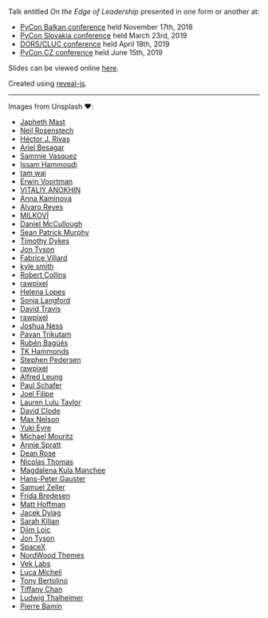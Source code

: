Talk entitled _On the Edge of Leadership_ presented in one form or another at:
- [PyCon Balkan conference](https://pyconbalkan.com/speaker/mislav-cimpersak/) held November 17th, 2018
- [PyCon Slovakia conference](https://2019.pycon.sk/en/speakers.html#speaker_cimpersak) held March 23rd, 2019
- [DORS/CLUC conference](https://2019.dorscluc.org/talk/6/) held April 18th, 2019
- [PyCon CZ conference](https://cz.pycon.org/2019/programme/talks/20/#main) held June 15th, 2019

Slides can be viewed online [here](https://mislavcimpersak.github.io/on-the-edge-of-leadership-talk/).

Created using [reveal-js](https://github.com/hakimel/reveal.js/).

-----

Images from Unsplash ❤️:

- [Japheth Mast](https://unsplash.com/photos/Ls3yexjyRpk)
- [Neil Rosenstech](https://unsplash.com/photos/OxnhDqLcjU4)
- [Héctor J. Rivas](https://unsplash.com/photos/V0OsHPIh4To)
- [Ariel Besagar](https://unsplash.com/photos/HkN64BISuQA)
- [Sammie Vasquez](https://unsplash.com/photos/Zdf3zn5XXtU)
- [Issam Hammoudi](https://unsplash.com/photos/NuzqLqEIRjM)
- [tam wai](https://unsplash.com/photos/mGlz26LSQzI)
- [Erwin Voortman](https://unsplash.com/photos/Adho3PK-nus)
- [VITALIY ANOKHIN](https://unsplash.com/photos/z6QkzFpB0vY)
- [Anna Kaminova](https://unsplash.com/photos/eNNLkFPt8zA)
- [Alvaro Reyes](https://unsplash.com/photos/qWwpHwip31M)
- [MILKOVÍ](https://unsplash.com/photos/gWU--nNbE_Q)
- [Daniel McCullough](https://unsplash.com/photos/80VTQEkRh1c)
- [Sean Patrick Murphy](https://unsplash.com/photos/089q6pMX-AI)
- [Timothy Dykes](https://unsplash.com/photos/khd4BYkW3eo)
- [Jon Tyson](https://unsplash.com/photos/kjbUGZyTSho)
- [Fabrice Villard](https://unsplash.com/photos/O8wVokGEmEU)
- [kyle smith](https://unsplash.com/photos/SIZ66vF4FKA)
- [Robert Collins](https://unsplash.com/photos/tvc5imO5pXk)
- [rawpixel](https://unsplash.com/photos/6q6qRY2LQJQ)
- [Helena Lopes](https://unsplash.com/photos/UZe35tk5UoA)
- [Sonja Langford](https://unsplash.com/photos/eIkbSc3SDtI)
- [David Travis](https://unsplash.com/photos/5bYxXawHOQg)
- [rawpixel](https://unsplash.com/photos/a2VqhP3d4Vg)
- [Joshua Ness](https://unsplash.com/photos/-bEZ_OfWu3Y)
- [Pavan Trikutam](https://unsplash.com/photos/71CjSSB83Wo)
- [Rubén Bagüés](https://unsplash.com/photos/9JIKom7Z9a0)
- [TK Hammonds](https://unsplash.com/photos/qJDkJRTedNw)
- [Stephen Pedersen](https://unsplash.com/photos/uDzYFLgZ1qc)
- [rawpixel](https://unsplash.com/photos/2QjrfhS08ro)
- [Alfred Leung](https://unsplash.com/photos/IW__uoaF248)
- [Paul Schafer](https://unsplash.com/photos/t6oZEgL0z18)
- [Joel Filipe](https://unsplash.com/photos/RFDP7_80v5A)
- [Lauren Lulu Taylor](https://unsplash.com/photos/vppMdk_GMo4)
- [David Clode](https://unsplash.com/photos/rTEt2xxdOvI)
- [Max Nelson](https://unsplash.com/photos/taiuG8CPKAQ)
- [Yuki Eyre](https://unsplash.com/photos/_4d1xR6Ev8c)
- [Michael Mouritz](https://unsplash.com/photos/WXX_DhjlmD4)
- [Annie Spratt](https://unsplash.com/photos/5cFwQ-WMcJU)
- [Dean Rose](https://unsplash.com/photos/UF2pxNdPqSE)
- [Nicolas Thomas](https://unsplash.com/photos/CBydtQDjaJc)
- [Magdalena Kula Manchee](https://unsplash.com/photos/vvBUl1mq71s)
- [Hans-Peter Gauster](https://unsplash.com/photos/3y1zF4hIPCg)
- [Samuel Zeller](https://unsplash.com/photos/vpR0oc4X8Mk)
- [Frida Bredesen](https://unsplash.com/photos/Pomm1KDR9yY)
- [Matt Hoffman](https://unsplash.com/photos/Q0AM87PsYkE)
- [Jacek Dylag](https://unsplash.com/photos/nhCPOp4A2Xo)
- [Sarah Kilian](https://unsplash.com/photos/52jRtc2S_VE)
- [Djim Loic](https://unsplash.com/photos/cjPDmJlWqNE)
- [Jon Tyson](https://unsplash.com/photos/82ZEOTntP8g)
- [SpaceX](https://unsplash.com/photos/OHOU-5UVIYQ)
- [NordWood Themes](https://unsplash.com/photos/kRNZiGKtz48)
- [Vek Labs](https://unsplash.com/photos/e8ofKlNHdsg)
- [Luca Micheli](https://unsplash.com/photos/O9_pzf-WMm0)
- [Tony Bertolino](https://unsplash.com/photos/pvYyjSTQolc)
- [Tiffany Chan](https://unsplash.com/photos/lT2hiMUACco)
- [Ludwig Thalheimer](https://unsplash.com/photos/NKsDKNLxVRI)
- [Pierre Bamin](https://unsplash.com/photos/uu_Uh55fK24)
